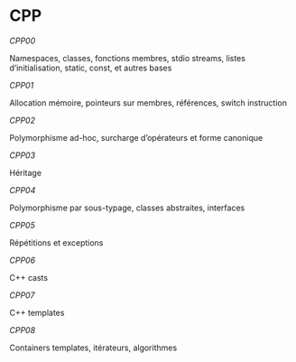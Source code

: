 # CPP
*CPP00*

Namespaces, classes, fonctions membres, stdio streams, listes d’initialisation, static, const, et autres bases

*CPP01*

Allocation mémoire, pointeurs sur membres, références, switch instruction

*CPP02*

Polymorphisme ad-hoc, surcharge d’opérateurs et forme canonique

*CPP03*

Héritage

*CPP04*

Polymorphisme par sous-typage, classes abstraites, interfaces

*CPP05*

Répétitions et exceptions

*CPP06*

C++ casts

*CPP07*

C++ templates

*CPP08*

Containers templates, itérateurs, algorithmes
